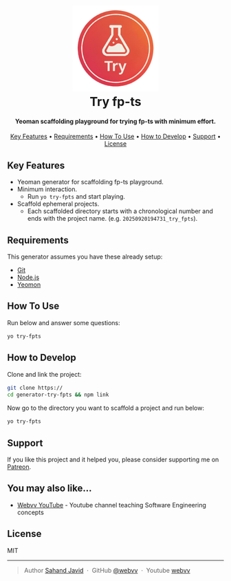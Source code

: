 
<h1 align="center">
  <br>
  <a href="http://www.amitmerchant.com/electron-markdownify"><img src="./assets/try_icon.png" alt="Markdownify" width="200"></a>
  <br>
  Try fp-ts
  <br>
</h1>

<h4 align="center">Yeoman scaffolding playground for trying fp-ts with minimum effort.</h4>

<!-- <p align="center">
  <a href="https://badge.fury.io/js/electron-markdownify">
    <img src="https://badge.fury.io/js/electron-markdownify.svg"
         alt="Gitter">
  </a>
  <a href="https://gitter.im/amitmerchant1990/electron-markdownify"><img src="https://badges.gitter.im/amitmerchant1990/electron-markdownify.svg"></a>
  <a href="https://saythanks.io/to/bullredeyes@gmail.com">
      <img src="https://img.shields.io/badge/SayThanks.io-%E2%98%BC-1EAEDB.svg">
  </a>
  <a href="https://www.paypal.me/AmitMerchant">
    <img src="https://img.shields.io/badge/$-donate-ff69b4.svg?maxAge=2592000&amp;style=flat">
  </a>
</p> -->

<p align="center">
  <a href="#key-features">Key Features</a> •
  <a href="#requirements">Requirements</a> •
  <a href="#how-to-use">How To Use</a> •
  <a href="#how-to-develop">How to Develop</a> •
  <a href="#support">Support</a> •
  <a href="#license">License</a>
</p>

<!-- ![screenshot](https://raw.githubusercontent.com/amitmerchant1990/electron-markdownify/master/app/img/markdownify.gif) -->

## Key Features

* Yeoman generator for scaffolding fp-ts playground.
* Minimum interaction. 
  - Run `yo try-fpts` and start playing.
* Scaffold ephemeral projects. 
  - Each scaffolded directory starts with a chronological number and ends with the project name. (e.g. `20250920194731_try_fpts`).

## Requirements

This generator assumes you have these already setup:
- [Git](https://git-scm.com/downloads)
- [Node.js](https://nodejs.org/)
- [Yeomon](https://yeoman.io/)

## How To Use

Run below and answer some questions:

```bash
yo try-fpts
```

## How to Develop

Clone and link the project:

```bash
git clone https://
cd generator-try-fpts && npm link
```

Now go to the directory you want to scaffold a project and run below:

```bash
yo try-fpts
```

## Support

If you like this project and it helped you, please consider supporting me on <a href="https://www.patreon.com/webvv" target="_blank">Patreon</a>.

## You may also like...

- [Webvv YouTube](https://youtube.com/webvv) - Youtube channel teaching Software Engineering concepts

## License

MIT

---
> Author [Sahand Javid]() &nbsp;&middot;&nbsp;
> GitHub [@webvv](https://github.com/webvv) &nbsp;&middot;&nbsp;
> Youtube [webvv](https://youtube.com/webvv)

